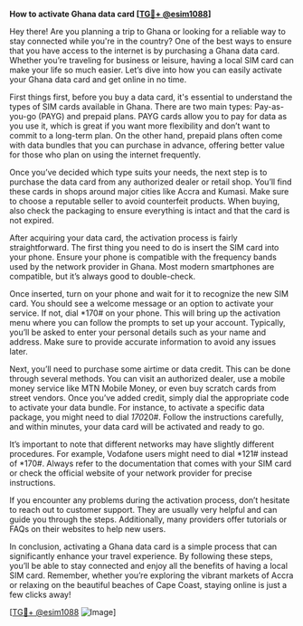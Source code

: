 **How to activate Ghana data card [[TG💪+ @esim1088](https://t.me/s/esim1088)]**

Hey there! Are you planning a trip to Ghana or looking for a reliable way to stay connected while you're in the country? One of the best ways to ensure that you have access to the internet is by purchasing a Ghana data card. Whether you’re traveling for business or leisure, having a local SIM card can make your life so much easier. Let’s dive into how you can easily activate your Ghana data card and get online in no time.

First things first, before you buy a data card, it's essential to understand the types of SIM cards available in Ghana. There are two main types: Pay-as-you-go (PAYG) and prepaid plans. PAYG cards allow you to pay for data as you use it, which is great if you want more flexibility and don’t want to commit to a long-term plan. On the other hand, prepaid plans often come with data bundles that you can purchase in advance, offering better value for those who plan on using the internet frequently.

Once you’ve decided which type suits your needs, the next step is to purchase the data card from any authorized dealer or retail shop. You’ll find these cards in shops around major cities like Accra and Kumasi. Make sure to choose a reputable seller to avoid counterfeit products. When buying, also check the packaging to ensure everything is intact and that the card is not expired.

After acquiring your data card, the activation process is fairly straightforward. The first thing you need to do is insert the SIM card into your phone. Ensure your phone is compatible with the frequency bands used by the network provider in Ghana. Most modern smartphones are compatible, but it’s always good to double-check.

Once inserted, turn on your phone and wait for it to recognize the new SIM card. You should see a welcome message or an option to activate your service. If not, dial *170# on your phone. This will bring up the activation menu where you can follow the prompts to set up your account. Typically, you’ll be asked to enter your personal details such as your name and address. Make sure to provide accurate information to avoid any issues later.

Next, you’ll need to purchase some airtime or data credit. This can be done through several methods. You can visit an authorized dealer, use a mobile money service like MTN Mobile Money, or even buy scratch cards from street vendors. Once you’ve added credit, simply dial the appropriate code to activate your data bundle. For instance, to activate a specific data package, you might need to dial *170*20#. Follow the instructions carefully, and within minutes, your data card will be activated and ready to go.

It’s important to note that different networks may have slightly different procedures. For example, Vodafone users might need to dial *121# instead of *170#. Always refer to the documentation that comes with your SIM card or check the official website of your network provider for precise instructions.

If you encounter any problems during the activation process, don’t hesitate to reach out to customer support. They are usually very helpful and can guide you through the steps. Additionally, many providers offer tutorials or FAQs on their websites to help new users.

In conclusion, activating a Ghana data card is a simple process that can significantly enhance your travel experience. By following these steps, you’ll be able to stay connected and enjoy all the benefits of having a local SIM card. Remember, whether you’re exploring the vibrant markets of Accra or relaxing on the beautiful beaches of Cape Coast, staying online is just a few clicks away!

[[TG💪+ @esim1088](https://t.me/s/esim1088) ![Image](https://i.postimg.cc/Y0z9fWf4/image.png)]